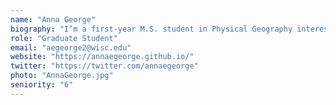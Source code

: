 ```yaml
---
name: "Anna George"
biography: "I’m a first-year M.S. student in Physical Geography interested in paleoecology, climate change, and data visualization. My master's project involves reimagining Ice Age Mapper, an interactive pollen viewer."
role: "Graduate Student"
email: "aegeorge2@wisc.edu"
website: "https://annaegeorge.github.io/"
twitter: "https://twitter.com/annaegeorge"
photo: "AnnaGeorge.jpg"
seniority: "6"
---
```

